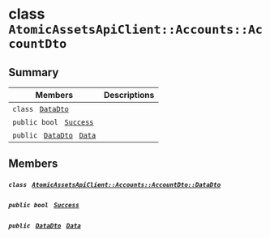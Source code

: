 # class `AtomicAssetsApiClient::Accounts::AccountDto` 

## Summary

 Members                                | Descriptions                                
----------------------------------------|---------------------------------------------
`class ` [`DataDto`](.github/workflows/documentation/md/AtomicAssetsApiClient--Accounts--AccountDto--DataDto.md#class_atomic_assets_api_client_1_1_accounts_1_1_account_dto_1_1_data_dto)        | 
`public bool ` [`Success`](#class_atomic_assets_api_client_1_1_accounts_1_1_account_dto_1a506fb037fbb6bfe8f254c021a2c3cfac) | 
`public ` [`DataDto`](.github/workflows/documentation/md/AtomicAssetsApiClient--Accounts--AccountDto--DataDto.md#class_atomic_assets_api_client_1_1_accounts_1_1_account_dto_1_1_data_dto)` ` [`Data`](#class_atomic_assets_api_client_1_1_accounts_1_1_account_dto_1a6ed89521b3da4f30d2ab82c36d0afd13) | 

## Members

##### `class ` [`AtomicAssetsApiClient::Accounts::AccountDto::DataDto`](.github/workflows/documentation/md/AtomicAssetsApiClient--Accounts--AccountDto--DataDto.md#class_atomic_assets_api_client_1_1_accounts_1_1_account_dto_1_1_data_dto) 

##### `public bool ` [`Success`](#class_atomic_assets_api_client_1_1_accounts_1_1_account_dto_1a506fb037fbb6bfe8f254c021a2c3cfac) 

##### `public ` [`DataDto`](.github/workflows/documentation/md/AtomicAssetsApiClient--Accounts--AccountDto--DataDto.md#class_atomic_assets_api_client_1_1_accounts_1_1_account_dto_1_1_data_dto)` ` [`Data`](#class_atomic_assets_api_client_1_1_accounts_1_1_account_dto_1a6ed89521b3da4f30d2ab82c36d0afd13) 

